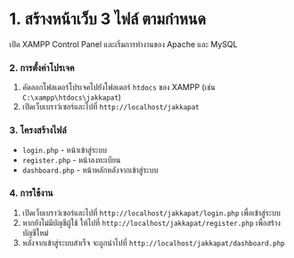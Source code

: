 # 1. สร้างหน้าเว็บ 3 ไฟล์ ตามกำหนด
เปิด XAMPP Control Panel และเริ่มการทำงานของ Apache และ MySQL

### 2. การตั้งค่าโปรเจค
1. คัดลอกโฟลเดอร์โปรเจคไปยังโฟลเดอร์ `htdocs` ของ XAMPP (เช่น `C:\xampp\htdocs\jakkapat`)
2. เปิดเว็บเบราว์เซอร์และไปที่ `http://localhost/jakkapat`

### 3. โครงสร้างไฟล์
- `login.php` - หน้าเข้าสู่ระบบ
- `register.php` - หน้าลงทะเบียน
- `dashboard.php` - หน้าหลักหลังจากเข้าสู่ระบบ

### 4. การใช้งาน
1. เปิดเว็บเบราว์เซอร์และไปที่ `http://localhost/jakkapat/login.php` เพื่อเข้าสู่ระบบ
2. หากยังไม่มีบัญชีผู้ใช้ ให้ไปที่ `http://localhost/jakkapat/register.php` เพื่อสร้างบัญชีใหม่
3. หลังจากเข้าสู่ระบบสำเร็จ จะถูกนำไปที่ `http://localhost/jakkapat/dashboard.php`
